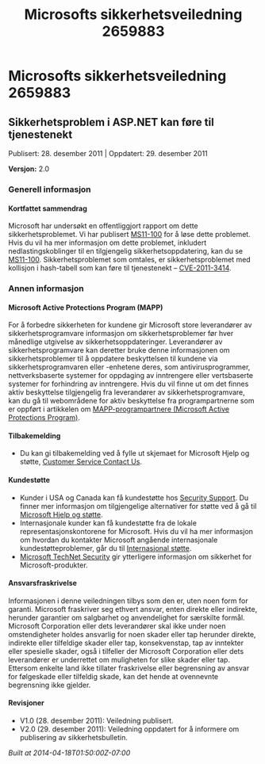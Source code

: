 ﻿---
title: Microsofts sikkerhetsveiledning 2659883
TOCTitle: "2659883"
ms:assetid: "2659883"
ms:mtpsurl: https://technet.microsoft.com/nb-NO/library/2659883(v=Security.10)
ms:contentKeyID: 61230790
ms.date: 04/18/2014
mtps_version: v=Security.10
ms.translationtype: HT
---

# Microsofts sikkerhetsveiledning 2659883

## Sikkerhetsproblem i ASP.NET kan føre til tjenestenekt

Publisert: 28. desember 2011 | Oppdatert: 29. desember 2011

**Versjon:** 2.0

### Generell informasjon

#### Kortfattet sammendrag

Microsoft har undersøkt en offentliggjort rapport om dette sikkerhetsproblemet. Vi har publisert [MS11-100](http://go.microsoft.com/fwlink/?linkid=232432) for å løse dette problemet. Hvis du vil ha mer informasjon om dette problemet, inkludert nedlastingskoblinger til en tilgjengelig sikkerhetsoppdatering, kan du se [MS11-100](http://go.microsoft.com/fwlink/?linkid=232432). Sikkerhetsproblemet som omtales, er sikkerhetsproblemet med kollisjon i hash-tabell som kan føre til tjenestenekt – [CVE-2011-3414](http://www.cve.mitre.org/cgi-bin/cvename.cgi?name=cve-2011-3414).

### Annen informasjon

#### Microsoft Active Protections Program (MAPP)

For å forbedre sikkerheten for kundene gir Microsoft store leverandører av sikkerhetsprogramvare informasjon om sikkerhetsproblemer før hver månedlige utgivelse av sikkerhetsoppdateringer. Leverandører av sikkerhetsprogramvare kan deretter bruke denne informasjonen om sikkerhetsproblemer til å oppdatere beskyttelsen til kundene via sikkerhetsprogramvaren eller -enhetene deres, som antivirusprogrammer, nettverksbaserte systemer for oppdaging av inntrengere eller vertsbaserte systemer for forhindring av inntrengere. Hvis du vil finne ut om det finnes aktiv beskyttelse tilgjengelig fra leverandører av sikkerhetsprogramvare, kan du gå til webområdene for aktiv beskyttelse fra programpartnerne som er oppført i artikkelen om [MAPP-programpartnere (Microsoft Active Protections Program)](http://go.microsoft.com/fwlink/?linkid=215201).

#### Tilbakemelding

  - Du kan gi tilbakemelding ved å fylle ut skjemaet for Microsoft Hjelp og støtte, [Customer Service Contact Us](https://support.microsoft.com/common/survey.aspx?scid=sw;en;1257&showpage=1&ws=technet&sd=tech).

#### Kundestøtte

  - Kunder i USA og Canada kan få kundestøtte hos [Security Support](http://go.microsoft.com/fwlink/?linkid=21131). Du finner mer informasjon om tilgjengelige alternativer for støtte ved å gå til [Microsoft Hjelp og støtte](http://support.microsoft.com/).
  - Internasjonale kunder kan få kundestøtte fra de lokale representasjonskontorene for Microsoft. Hvis du vil ha mer informasjon om hvordan du kontakter Microsoft angående internasjonale kundestøtteproblemer, går du til [Internasjonal støtte](http://go.microsoft.com/fwlink/?linkid=21155).
  - [Microsoft TechNet Security](http://go.microsoft.com/fwlink/?linkid=21132) gir ytterligere informasjon om sikkerhet for Microsoft-produkter.

#### Ansvarsfraskrivelse

Informasjonen i denne veiledningen tilbys som den er, uten noen form for garanti. Microsoft fraskriver seg ethvert ansvar, enten direkte eller indirekte, herunder garantier om salgbarhet og anvendelighet for særskilte formål. Microsoft Corporation eller dets leverandører skal ikke under noen omstendigheter holdes ansvarlig for noen skader eller tap herunder direkte, indirekte eller tilfeldige skader eller tap, konsekvenstap, tap av inntekter eller spesielle skader, også i tilfeller der Microsoft Corporation eller dets leverandører er underrettet om muligheten for slike skader eller tap. Ettersom enkelte land ikke tillater fraskrivelse eller begrensning av ansvar for følgeskade eller tilfeldig skade, kan det hende at ovennevnte begrensning ikke gjelder.

#### Revisjoner

  - V1.0 (28. desember 2011): Veiledning publisert.
  - V2.0 (29. desember 2011): Veiledning oppdatert for å informere om publisering av sikkerhetsbulletin.

*Built at 2014-04-18T01:50:00Z-07:00*

